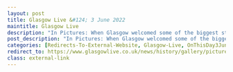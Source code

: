 ```yaml
---
layout: post
title: Glasgow Live &#124; 3 June 2022
maintitle: Glasgow Live
description: "In Pictures: When Glasgow welcomed some of the biggest stars of the time for the Queen's Silver Jubilee By Lee Dalgetty."
post_description: "In Pictures: When Glasgow welcomed some of the biggest stars of the time for the Queen's Silver Jubilee By Lee Dalgetty."
categories: [Redirects-To-External-Website, Glasgow-Live, OnThisDay3June]
redirect_to: https://www.glasgowlive.co.uk/news/history/gallery/pictures-glasgow-welcomed-biggest-stars-24113042
class: external-link
---
```


